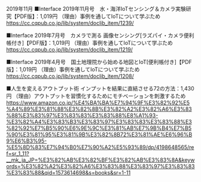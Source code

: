 2019年11月
■Interface 2019年11月号　水・海洋IoTセンシング＆カメラ実験研究【PDF版】：1,019円
（理由）事例を通してIoTについて学ぶため
https://cc.cqpub.co.jp/lib/system/doclib_item/1239/

■Interface 2019年7月号　カメラで測る 画像センシング[ラズパイ・カメラ便利帳付き]【PDF版】：1,019円
（理由）事例を通してIoTについて学ぶため
https://cc.cqpub.co.jp/lib/system/doclib_item/1219/

■Interface 2019年4月号　国土地理院から始める地図とIoT[便利帳付き]【PDF版】：1,019円
（理由）事例を通してIoTについて学ぶため
https://cc.cqpub.co.jp/lib/system/doclib_item/1208/

■人生を変えるアウトプット術 インプットを結果に直結させる72の方法：1,430円
（理由）アウトプットを習慣化するためにモチベーションを刺激するため
https://www.amazon.co.jp/%E4%BA%BA%E7%94%9F%E3%82%92%E5%A4%89%E3%81%88%E3%82%8B%E3%82%A2%E3%82%A6%E3%83%88%E3%83%97%E3%83%83%E3%83%88%E8%A1%93-%E3%82%A4%E3%83%B3%E3%83%97%E3%83%83%E3%83%88%E3%82%92%E7%B5%90%E6%9E%9C%E3%81%AB%E7%9B%B4%E7%B5%90%E3%81%95%E3%81%9B%E3%82%8B72%E3%81%AE%E6%96%B9%E6%B3%95-%E5%8D%83%E7%94%B0%E7%90%A2%E5%93%89/dp/4198648565/ref=sr_1_11?__mk_ja_JP=%E3%82%AB%E3%82%BF%E3%82%AB%E3%83%8A&keywords=%E3%82%A2%E3%82%A6%E3%83%88%E3%83%97%E3%83%83%E3%83%88&qid=1573614698&s=books&sr=1-11

